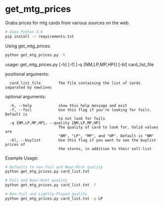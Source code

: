 # get_mtg_prices
Grabs prices for mtg cards from various sources on the web.

```bash
# Uses Python 3.6
pip install -r requirements.txt
```

Using get_mtg_prices:
```bash
python get_mtg_prices.py -h
```
usage: get_mtg_prices.py [-h] [-f] [-q {NM,LP,MP,HP}] [-bl] card_list_file

positional arguments:
```
  card_list_file        The file containing the list of cards separated by newlines
```
optional arguments:
```
  -h, --help            show this help message and exit
  -f, --foil            Use this flag if you're looking for foils. Default is
                        to not look for foils
  -q {NM,LP,MP,HP}, --quality {NM,LP,MP,HP}
                        The quality of card to look for. Valid values are
                        "NM", "LP", "MP", and "HP". Default is "NM"
  -bl, --buylist        Use this flag if you want to see the buylist prices of
                        the stores, in addition to their sell-list
```

Example Usage:
```bash
# Defaults to non-foil and Near-Mint quality
python get_mtg_prices.py card_list.txt 
```

```bash
# Foil and Near-Mint quality
python get_mtg_prices.py card_list.txt -f
```

```bash
# Non-foil and Lightly-Played quality
python get_mtg_prices.py card_list.txt -q LP
```
